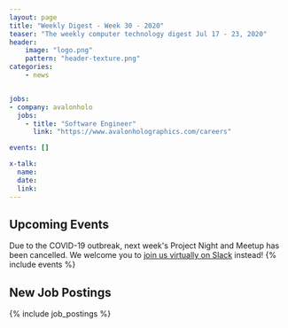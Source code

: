 ```yaml
---
layout: page
title: "Weekly Digest - Week 30 - 2020"
teaser: "The weekly computer technology digest Jul 17 - 23, 2020"
header:
    image: "logo.png"
    pattern: "header-texture.png"
categories:
    - news


jobs:
- company: avalonholo
  jobs:
    - title: "Software Engineer"
      link: "https://www.avalonholographics.com/careers"

events: []

x-talk:
  name:
  date:
  link:
---
```


## Upcoming Events
Due to the COVID-19 outbreak, next week's Project Night and Meetup has been cancelled. We welcome you to [join us virtually on Slack](https://join.slack.com/t/ctsnl/shared_invite/enQtNzE5Mzc1OTA3ODI2LTdhODg1ZTQ4YTMwNDRkYzI2OWZjOTZmYWZjNjA3N2QzMTRiZWEyNmI0MTRmYjNjMDFhZGUxNzlhY2I5YjEwMTk) instead!
{% include events %}

## New Job Postings
{% include job_postings %}
